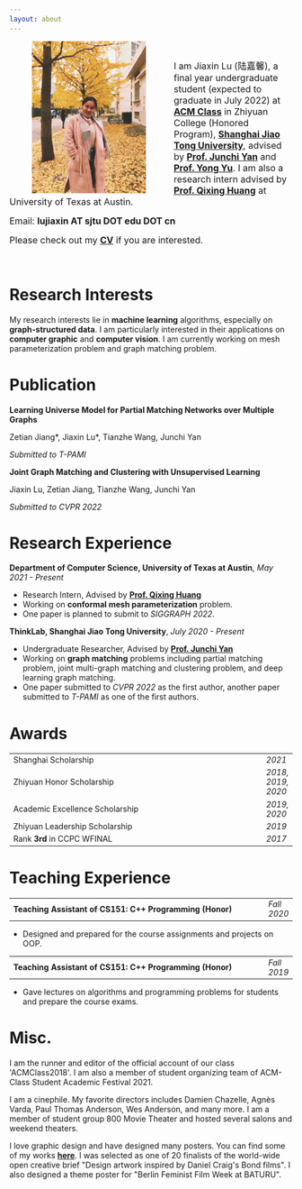 ```yaml
---
layout: about
---
```


<div><img align="left" src="assets\img\autumn.jpeg" height="270" style="margin-right:50px;margin-left:40px;border:0px solid #eee;" /> </div>

<br/>

<p test-aligh='justify'><font size='3.5'>I am Jiaxin Lu (陆嘉馨), a final year undergraduate student (expected to graduate in July 2022) at <a href="https://acm.sjtu.edu.cn/home"><b>ACM Class</b></a> in Zhiyuan College (Honored Program), <a href="https://www.sjtu.edu.cn"><b>Shanghai Jiao Tong University</b></a>, advised by <a href="https://thinklab.sjtu.edu.cn/"><b>Prof. Junchi Yan</b></a> and <a href="http://apex.sjtu.edu.cn/members/yyu"><b>Prof. Yong Yu</b></a>. I am also a research intern advised by <a href="https://www.cs.utexas.edu/~huangqx/"><b>Prof. Qixing Huang</b></a> at University of Texas at Austin.</font></p>

<p><font size='3.5'>Email: <b>lujiaxin AT sjtu DOT edu DOT cn</b> </font></p>

<p><font size='3.5'>Please check out my <b><a href="Jiaxin_Lu_CV.pdf">CV</a></b> if you are interested.</font></p>

<br/>


# Research Interests

My research interests lie in **machine learning** algorithms, especially on **graph-structured data**. I am particularly interested in their applications on **computer graphic** and **computer vision**. I am currently working on mesh parameterization problem and graph matching problem.

# Publication

**Learning Universe Model for Partial Matching Networks over Multiple Graphs**

Zetian Jiang&#42;, Jiaxin Lu&#42;, Tianzhe Wang, Junchi Yan

*Submitted to T-PAMI*

**Joint Graph Matching and Clustering with Unsupervised Learning**

Jiaxin Lu, Zetian Jiang, Tianzhe Wang, Junchi Yan

*Submitted to CVPR 2022*

# Research Experience

**Department of Computer Science, University of Texas at Austin**, *May 2021 - Present*

* Research Intern, Advised by [**Prof. Qixing Huang**](https://www.cs.utexas.edu/~huangqx/)
* Working on **conformal mesh parameterization** problem. 
* One paper is planned to submit to *SIGGRAPH 2022*.

**ThinkLab, Shanghai Jiao Tong University**, *July 2020 - Present*

* Undergraduate Researcher, Advised by [**Prof. Junchi Yan**](https://thinklab.sjtu.edu.cn/)
* Working on **graph matching** problems including partial matching problem, joint multi-graph matching and clustering problem, and deep learning graph matching.
* One paper submitted to *CVPR 2022* as the first author, another paper submitted to *T-PAMI* as one of the first authors.

# Awards

<table frame="void" rules="none" border="0">
    <tr>
        <td width="600">Shanghai Scholarship</td>
        <td><i>2021</i></td>
    </tr>
    <tr>
    	<td width="600">Zhiyuan Honor Scholarship</td>
    	<td><i>2018, 2019, 2020</i></td>
    </tr>
    <tr>
        <td width="600">Academic Excellence Scholarship</td>
        <td><i>2019, 2020</i></td>
    </tr>
    <tr>
        <td width="600">Zhiyuan Leadership Scholarship</td>
        <td><i>2019</i></td>
    </tr>
    <tr>
        <td width="600">Rank <b>3rd</b> in CCPC WFINAL</td>
        <td><i>2017</i></td>
    </tr>
</table>

# Teaching Experience

<table frame="void" rules="none" border="0">
    <tr>
        <td width="600"><b>Teaching Assistant of CS151: C++ Programming (Honor)</b></td>
        <td><i>Fall 2020</i></td>
    </tr>
</table>

* Designed and prepared for the course assignments and projects on OOP.

<table frame="void" rules="none" border="0">
    <tr>
        <td width="600"><b>Teaching Assistant of CS151: C++ Programming (Honor)</b></td>
        <td><i>Fall 2019</i></td>
    </tr>
</table>

* Gave lectures on algorithms and programming problems for students and prepare the course exams.

# Misc.

I am the runner and editor of the official account of our class 'ACMClass2018'. I am also a member of student organizing team of ACM-Class Student Academic Festival 2021.

I am a cinephile. My favorite directors includes Damien Chazelle, Agnès Varda, Paul Thomas Anderson, Wes Anderson, and many more. I am a member of student group 800 Movie Theater and hosted several salons and weekend theaters.

I love graphic design and have designed many posters. You can find some of my works [**here**](gallery). I was selected as one of 20 finalists of the world-wide open creative brief "Design artwork inspired by Daniel Craig's Bond films". I also designed a theme poster for "Berlin Feminist Film Week at BATURU".

